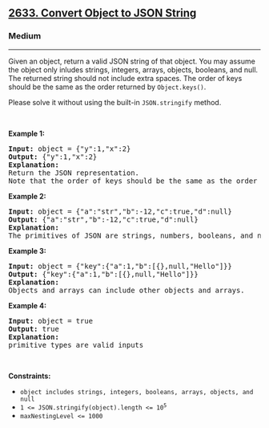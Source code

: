 <h2><a href="https://leetcode.com/problems/convert-object-to-json-string/">2633. Convert Object to JSON String</a></h2><h3>Medium</h3><hr><div><p>Given an object, return a valid JSON string of that object. You may assume the object only inludes strings, integers, arrays, objects, booleans, and null. The returned string should not include extra spaces. The order of keys should be the same as the order returned by&nbsp;<code>Object.keys()</code>.</p>

<p>Please solve it without using the built-in <code>JSON.stringify</code> method.</p>

<p>&nbsp;</p>
<p><strong class="example">Example 1:</strong></p>

<pre><strong>Input:</strong> object = {"y":1,"x":2}
<strong>Output:</strong> {"y":1,"x":2}
<strong>Explanation:</strong> 
Return the JSON representation.
Note that the order of keys should be the same as the order returned by Object.keys().</pre>

<p><strong class="example">Example 2:</strong></p>

<pre><strong>Input:</strong> object = {"a":"str","b":-12,"c":true,"d":null}
<strong>Output:</strong> {"a":"str","b":-12,"c":true,"d":null}
<strong>Explanation:</strong>
The primitives of JSON are strings, numbers, booleans, and null.
</pre>

<p><strong class="example">Example 3:</strong></p>

<pre><strong>Input:</strong> object = {"key":{"a":1,"b":[{},null,"Hello"]}}
<strong>Output:</strong> {"key":{"a":1,"b":[{},null,"Hello"]}}
<strong>Explanation:</strong>
Objects and arrays can include other objects and arrays.
</pre>

<p><strong class="example">Example 4:</strong></p>

<pre><strong>Input:</strong> object = true
<strong>Output:</strong> true
<strong>Explanation:</strong>
primitive types are valid inputs</pre>

<p>&nbsp;</p>
<p><strong>Constraints:</strong></p>

<ul>
	<li><code>object includes strings, integers, booleans, arrays, objects, and null</code></li>
	<li><code>1 &lt;= JSON.stringify(object).length &lt;= 10<sup>5</sup></code></li>
	<li><code>maxNestingLevel &lt;= 1000</code></li>
</ul>
</div>